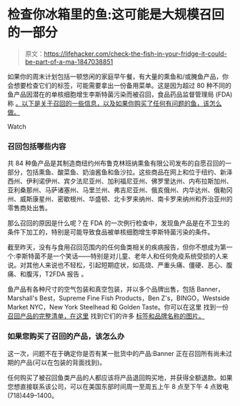 # 检查你冰箱里的鱼:这可能是大规模召回的一部分

> 原文：<https://lifehacker.com/check-the-fish-in-your-fridge-it-could-be-part-of-a-ma-1847038851>

如果你的周末计划包括一顿悠闲的家庭早午餐，有大量的熏鱼和/或腌鱼产品，你会想要检查它们的标签，可能需要拿出一份备用菜单。这是因为超过 80 种不同的鱼产品因潜在的单核细胞增生李斯特菌污染而被召回，食品药品监督管理局 (FDA)称 [。以下是关于召回的一些信息，以及如果你购买了任何有问题的鱼，该怎么做。](https://www.fda.gov/safety/recalls-market-withdrawals-safety-alerts/banner-smoked-fish-expends-recalls-smoked-fish-products-salads-pickled-fish-products-and-cream-sauce) 

Watch

### 召回包括哪些内容

共 84 种鱼产品是其制造商纽约州布鲁克林班纳熏鱼有限公司发布的自愿召回的一部分，包括熏鱼、酸菜鱼、奶油酱鱼和鱼沙拉。这些商品在网上和位于纽约、新泽西州、伊利诺伊州、宾夕法尼亚州、加利福尼亚州、佛罗里达州、内布拉斯加州、亚利桑那州、马萨诸塞州、马里兰州、弗吉尼亚州、俄亥俄州、内华达州、俄勒冈州、威斯康星州、密歇根州、华盛顿、北卡罗来纳州、南卡罗来纳州和乔治亚州的零售商处出售。

那么召回的原因是什么呢？在 FDA 的一次例行检查中，发现鱼产品是在不卫生的条件下加工的，特别是可能导致食品被单核细胞增生李斯特菌污染的条件。

截至昨天，没有与食用召回范围内的任何鱼类相关的疾病报告，但你不想成为第一个:李斯特菌不是一个笑话——特别是对儿童、老年人和任何免疫系统受损的人来说。对其他人来说也不轻松，引起短期症状，如高烧、严重头痛、僵硬、恶心、腹痛、和腹泻，T2FDA 报告 。

鱼产品有各种尺寸的空气包装和真空包装，并以多个品牌出售，包括 Banner，Marshall's Best，Supreme Fine Fish Products，Ben Z's，BINGO，Westside Market NYC，New York Steelhead 和 Golden Taste。你可以在这里 找到一份 [召回产品的完整清单，在这里](https://www.fda.gov/safety/recalls-market-withdrawals-safety-alerts/banner-smoked-fish-expends-recalls-smoked-fish-products-salads-pickled-fish-products-and-cream-sauce) 找到它们的许多 [标签和品牌名称的图片。](https://www.fda.gov/safety/recalls-market-withdrawals-safety-alerts/banner-smoked-fish-recalls-smoked-fish-products-because-possible-health-risk)

### 如果您购买了召回的产品，该怎么办

这一次，问题不在于确定你是否有某一批货中的产品:Banner 正在召回所有尚未过期的产品(可以在包装的背面找到)。

任何购买了被召回鱼类产品的人都应该将产品退回购买地，并获得全额退款。如果您想直接联系该公司，可以在美国东部时间周一至周五上午 8 点至下午 4 点致电(718)449–1400。